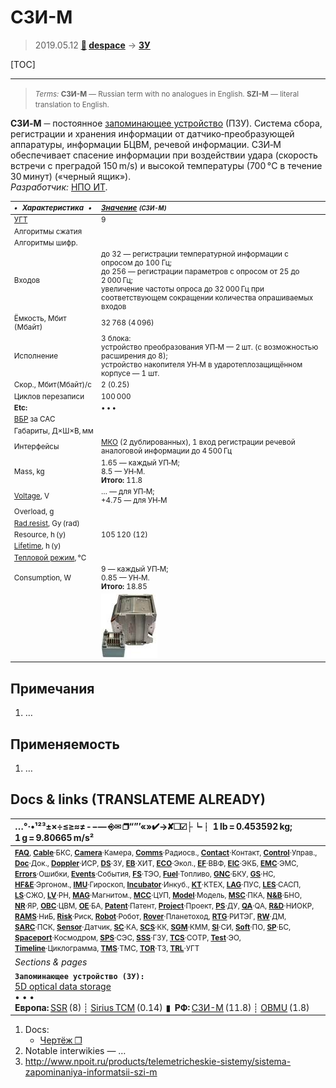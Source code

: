 # СЗИ-М
> 2019.05.12 **[🚀](../index/index.md) [despace](index.md)** → **[ЗУ](ds.md)**

[TOC]

---

> <small>*Terms:* **СЗИ-М** — Russian term with no analogues in English. **SZI-M** — literal translation to English.</small>

**СЗИ‑М** ─ постоянное [запоминающее устройство](ds.md) (ПЗУ). Система сбора, регистрации и хранения информации от датчико‑преобразующей аппаратуры, информации БЦВМ, речевой информации. СЗИ‑М обеспечивает спасение информации при воздействии удара (скорость встречи с преградой 150 m/s) и высокой температуры (700 °С в течение 30 минут) («черный ящик»).  
*Разработчик:* [НПО ИТ](zz_npoit.md).  

<small>

|*•    Характеристика    •*|*[Значение](si.md) <small>(СЗИ-М)</small>*|
|:--|:--|
|[УГТ](trl.md)| 9  |
|Алгоритмы сжатия|   |
|Алгоритмы шифр.|   |
|Входов|до 32 — регистрации температурной информации с опросом до 100 Гц;<br> до 256 — регистрации параметров с опросом от 25 до 2 000 Гц;<br> увеличение частоты опроса до 32 000 Гц при соответствующем сокращении количества опрашиваемых входов  |
|Ёмкость, Мбит (Мбайт)| 32 768 (4 096)  |
|Исполнение| 3 блока:<br> устройство преобразования УП‑М — 2 шт. (с возможностью расширения до 8);<br> устройство накопителя УН‑М в ударотеплозащищённом корпусе — 1 шт.  |
|Скор., Мбит(Мбайт)/с| 2 (0.25)  |
|Циклов перезаписи| 100 000  |
|**Etc:**|• • •|
|[ВБР](rams.md) за САС|   |
|Габариты, Д×Ш×В, мм|   |
|Интерфейсы|  [МКО](mil_std_1553b.md) (2 дублированных), 1 вход регистрации речевой аналоговой информации до 4 500 Гц  |
|Mass, kg| 1.65 — каждый УП‑М;<br> 8.5 — УН‑М.<br> **Итого:** 11.8  |
|[Voltage](voltage.md), V| … — для УП‑М;<br> +4.75 — для УН‑М  |
|Overload, g|   |
|[Rad.resist](ion_rad.md), Gy (rad)|   |
|Resource, h (y)| 105 120 (12)  |
|[Lifetime](lifetime.md), h (y)|   |
|[Тепловой режим](tcs.md), °C|   |
|Consumption, W| 9 — каждый УП‑М;<br> 0.85 — УН‑М.<br> **Итого:** 18.85  |
|| [![](f/ds/s/szi-m_pic1_thumb.jpg)](f/ds/s/szi-m_pic1.png)  |

</small>



<p style="page-break-after:always"> </p>

## Примечания
   1. …



## Применяемость
   1. …



<p style="page-break-after:always"> </p>

## Docs & links (TRANSLATEME ALREADY)
|…°·•¹²³±×÷≤≥≈≠ ‑ −— ⎆✉ ❐“”’«»✔→✘☐☑├┕┆ 1 lb = 0.453592 kg; 1 g = 9.80665 m/s²|
|:--|
|<small>**[FAQ](faq.md)**, **[Cable](cable.md)**·БКС, **[Camera](camera.md)**·Камера, **[Comms](comms.md)**·Радиосв., **[Contact](contact.md)**·Контакт, **[Control](control.md)**·Управ., **[Doc](doc.md)**·Док., **[Doppler](doppler.md)**·ИСР, **[DS](ds.md)**·ЗУ, **[EB](eb.md)**·ХИТ, **[ECO](ecology.md)**·Экол., **[EF](ef.md)**·ВВФ, **[ElC](elc.md)**·ЭКБ, **[EMC](emc.md)**·ЭМС, **[Errors](error.md)**·Ошибки, **[Events](event.md)**·События, **[FS](fs.md)**·ТЭО, **[Fuel](fuel.md)**·Топливо, **[GNC](gnc.md)**·БКУ, **[GS](scs.md)**·НС, **[HF&E](hfe.md)**·Эргоном., **[IMU](imu.md)**·Гироскоп, **[Incubator](incubator.md)**·Инкуб., **[KT](kt.md)**·КТЕХ, **[LAG](lag.md)**·ПУC, **[LES](les.md)**·САСП, **[LS](ls.md)**·СЖО, **[LV](lv.md)**·РН, **[MAG](mag.md)**·Магнитом., **[MCC](mcc.md)**·ЦУП, **[Model](model.md)**·Модель, **[MSC](sc.md)**·ПКА, **[N&B](nnb.md)**·БНО, **[NR](nr.md)**·ЯР, **[OBC](obc.md)**·ЦВМ, **[OE](oe.md)**·БА, **[Patent](патент.md)**·Патент, **[Project](project.md)**·Проект, **[PS](ps.md)**·ДУ, **[QA](quality.md)**·QA, **[R&D](rnd.md)**·НИОКР, **[RAMS](rams.md)**·НиБ, **[Risk](risk.md)**·Риск, **[Robot](robotics.md)**·Робот, **[Rover](rover.md)**·Планетоход, **[RTG](rtg.md)**·РИТЭГ, **[RW](rw.md)**·ДМ, **[SARC](sarc.md)**·ПСК, **[Sensor](sensor.md)**·Датчик, **[SC](sc.md)**·КА, **[SCS](scs.md)**·КК, **[SGM](sgm.md)**·КММ, **[SI](si.md)**·СИ, **[Soft](soft.md)**·ПО, **[SP](sp.md)**·БС, **[Spaceport](spaceport.md)**·Космодром, **[SPS](sps.md)**·СЭС, **[SSS](sss.md)**·ГЗУ, **[TCS](tcs.md)**·СОТР, **[Test](test.md)**·ЭО, **[Timeline](timeline.md)**·Циклограмма, **[TMS](tms.md)**·ТМС, **[TOR](tor.md)**·ТЗ, **[TRL](trl.md)**·УГТ</small>|
|*Sections & pages*|
|**`Запоминающее устройство (ЗУ):`**<br> [5D optical data storage](5dods.md) <br>• • •<br> **Европа:** [SSR](ssr.md) (8) ┊ [Sirius TCM](sirius_tcm.md) (0.14)  ▮  **РФ:** [СЗИ-М](szi_m.md) (11.8) ┊ [OBMU](sait_obmu.md) (1.8) |

   1. Docs:
      - [Чертёж ❐](f/ds/s/szi-m_sketch1.png)
   1. Notable interwikies — …
   1. <http://www.npoit.ru/products/telemetricheskie-sistemy/sistema-zapominaniya-informatsii-szi-m>
